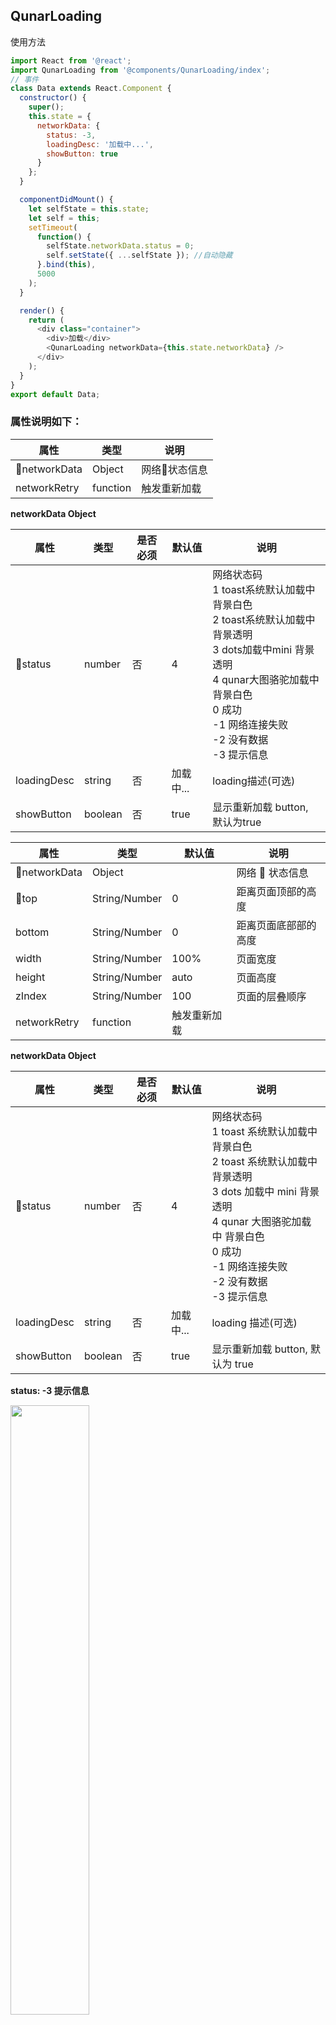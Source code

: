 ## QunarLoading

使用方法

```javascript
import React from '@react';
import QunarLoading from '@components/QunarLoading/index';
// 事件
class Data extends React.Component {
  constructor() {
    super();
    this.state = {
      networkData: {
        status: -3,
        loadingDesc: '加载中...',
        showButton: true
      }
    };
  }

  componentDidMount() {
    let selfState = this.state;
    let self = this;
    setTimeout(
      function() {
        selfState.networkData.status = 0;
        self.setState({ ...selfState }); //自动隐藏
      }.bind(this),
      5000
    );
  }

  render() {
    return (
      <div class="container">
        <div>加载</div>
        <QunarLoading networkData={this.state.networkData} />
      </div>
    );
  }
}
export default Data;
```

### 属性说明如下：

| 属性     | 类型     | 说明                                             |
| -------- | -------- |  ------------------------------------------------ |
| networkData   | Object    |         网络状态信息                    |
| networkRetry  | function   | 触发重新加载                      |


**networkData Object**


| 属性     | 类型   | 是否必须 |默认值| 说明                                             |
| -------- | ------|-- |  -----|------------------------------------------- |
| status   | number    |      否| 4| 网络状态码      <br> 1 toast系统默认加载中 背景白色 <br>   2 toast系统默认加载中 背景透明 <br>   3 dots加载中mini 背景透明 <br>    4 qunar大图骆驼加载中 背景白色 <br>   0 成功 <br>  -1 网络连接失败 <br> -2 没有数据 <br> -3 提示信息   |
| loadingDesc  | string  |否 | 加载中...|loading描述(可选)                     |
| showButton  | boolean  |否 | true|显示重新加载 button, 默认为true                     |

| 属性         | 类型     | 默认值|说明           |
| ------------ | -------- | ---|----------- |
| networkData  | Object   | |网络  状态信息 |
| top  | String/Number   |0|距离页面顶部的高度 |
| bottom  | String/Number   |0|距离页面底部部的高度 |
| width  | String/Number   |100%|页面宽度 |
| height  | String/Number   |auto|页面高度 |
| zIndex  | String/Number   |100| 页面的层叠顺序|
| networkRetry | function | 触发重新加载   |

**networkData Object**

| 属性        | 类型    | 是否必须 | 默认值    | 说明                                                                                                                                                                                                                          |
| ----------- | ------- | -------- | --------- | ----------------------------------------------------------------------------------------------------------------------------------------------------------------------------------------------------------------------------- |
| status      | number  | 否       | 4         | 网络状态码 <br> 1 toast 系统默认加载中 背景白色 <br> 2 toast 系统默认加载中 背景透明 <br> 3 dots 加载中 mini 背景透明 <br> 4 qunar 大图骆驼加载中 背景白色 <br> 0 成功 <br> -1 网络连接失败 <br> -2 没有数据 <br> -3 提示信息 |
| loadingDesc | string  | 否       | 加载中... | loading 描述(可选)                                                                                                                                                                                                            |
| showButton  | boolean | 否       | true      | 显示重新加载 button, 默认为 true

**status: -3 提示信息**

<img src="../images/loading_3.png" width="50%"/>

**status: -2 没有数据 和 status: -1 网络连接失败**

<img src="../images/loading_3.png" width="50%"/>

**status: 1 加载中 toast 系统默认 背景白色**

<img src="../images/loading-1.png" width="50%"/>

**status: 2 加载中 toast 系统默认 背景透明**

<img src="../images/loading-2.png" width="50%"/>

**status: 3 加载中 dots 加载中 mini 背景透明**

<img src="../images/loading-3.png" width="50%"/>

**status: 4 加载中 qunar 大图骆驼 背景白色**

<img src="../images/loading-4.png" width="50%"/>

## CitySelect

使用方法

```javascript
// index.js
citySelect() {
    var params = {
      type: 3, // 0:机票 1:火车票 2:汽车票 3:酒店
      cityListService: HOTEL_API.HOTEL_LIST.HOTEL_INDEX_CITY,
      citySuggestService: HOTEL_API.HOTEL_LIST.HOTEL_INDEX_SUGGEST,
      eventType: HOTEL_EVENT_NAME.CITY_SELECT,
      placeholder: "请输入城市名称或首字母"
    };

    React.api.navigateTo({
      url: '/pages/citySelector/index?data='+ JSON.stringify(params)
    });
  }

  render() {
    return (
      <div>
        <div hover-class="navigator-hover">
          <button onTap={this.citySelect}>城市列表页</button>
        </div>
      </div>
    );
  }

  // citySelect/index.js
  render() {
    return (
      <div class="container">
        <CitySelector param={this.props.query.data} />
      </div>
    );
  }
```

| 属性     | 类型     | 说明                                             |
| -------- | -------- |  ------------------------------------------------ |
| param   | Object    |         不同业务线的数据信息                    |
| 属性  | 类型          | 说明                 |
| ----- | ------------- | -------------------- |
| param | Object/String | 不同业务线的数据信息 |

| 属性               | 类型   | 是否必须 | 默认值                 | 说明                                                        |
| ------------------ | ------ | -------- | ---------------------- | ----------------------------------------------------------- |
| type               | number | 是       | 4                      | 业务线信息 <br> 0:机票 <br>1:火车票 <br>2:汽车票 <br>3:酒店 |
| cityListService    | string | 是       |                        | 请求 city list 的接口地址                                   |
| citySuggestService | string | 是       |                        | 城市搜索 suggest 接口地址                                   |
| eventType          | string | 是       |                        | 城市  选择回调名                                            |
| placeholder        | string | 否       | 请输入城市名称或首字母 | 搜索框显示信息                                              |

以上参数和微信公共组件 citySelect 用法相同

| 属性     | 类型   | 是否必须 |默认值| 说明                                             |
| -------- | ------|-- |  -----|------------------------------------------- |
| type   | number    |      是| 4| 业务线信息 <br>     0:机票 <br>1:火车票 <br>2:汽车票 <br>3:酒店 |
| cityListService  | string  |是 ||请求 city list 的接口地址                  |
| citySuggestService  | string |是 | |城市搜索suggest 接口地址                    |
| eventType  | string  |是 | | 城市选择回调名                    |
| placeholder  |string  |否 |请输入城市名称或首字母 |搜索框显示信息                     |

以上参数和微信公共组件 citySelect 用法相同

## SideBar

```javascript
import React from '@react';
import SideBar from '@components/sideBar/index';

class Data extends React.Component {
  constructor() {
    super();
    this.state = {
      showSideBar: false, // 是否弹起
      data: {
        title: '标题', // sidebar title
        tips: '描述描述描述描述描述描述', // title下方的提示,可见线上填单页房间等选择
        curIndex: 1, // 当前选中index
        data: [
          {
            // 选项list数据
            key: 'test key 1',
            value: 'test value 1'
          }
        ]
      }
    };
  }

  componentDidMount() {}

  // 选择item回调
  selectItem(index, value) {
    console.log(index, value);
  }

  showProps() {
    this.setState({
      showSideBar: true
    });
  }

  // 蒙层点击回调
  commonSideBarHidden() {
    console.log('蒙层关闭');
  }

  render() {
    return (
      <div class="container">
        <div>
          <button onClick={this.showProps}>toggle 弹窗</button>
        </div>
        <SideBar
          data={this.state.data}
          // selectEvent={this.selectItem}  // 选择item回调
          layerEvent={this.commonSideBarHidden} // 蒙层事件
          showSideBar={this.state.showSideBar} // 弹窗状态
        />
      </div>
    );
  }
}
export default Data;
```
## Calendar

使用方法

```javascript
    var params = {
        date: '2019-01-01',   // 选中的日期
        eDate: '2019-01-11',  // 双选时的第二个日期
        eventType: CONSTANTS.HOTEL_EVENT_NAME.ARRIVA_DEPARTURE_DATE_SELECT, // 回调事件名字
        isDoubleSelect: true, // 是否双选
        calendarDays: 90,     // 日历显示的天数
        sText: '入住',         // 选中的文案
        eText: '离店',         // 双选时的第二个文案
        url: encodeURIComponent('/train/product/api/train/TrainCalendar'), // 请求日历数据的url，一定要encode
        reqData: {
            bizType: 0   请求url的数据
        },
        bizType: 'train',     // 业务线
        isMultiSelect: false  // 是否多选
        dates: ['20181016'],  // 已经选择的备选日期s
        maxSelectDays: 6      // 最多备选多少个
    };
    React.api.navigateTo({
        url: "/pages/calendar/index?data=" + JSON.stringify(params)
    });
```

以上参数和微信公共组件 Calendar 用法相同